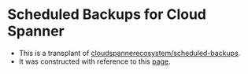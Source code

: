 # Scheduled Backups for Cloud Spanner

- This is a transplant of [cloudspannerecosystem/scheduled-backups](https://github.com/cloudspannerecosystem/scheduled-backups/tree/9314e22a182c91d41d7877e784d8521e51d211b5).
- It was constructed with reference to this [page](https://blog.pythian.com/automated-database-backups-for-cloud-spanner-using-terraform/).
